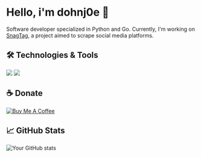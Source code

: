 # Hello, i'm dohnj0e 👋

Software developer specialized in Python and Go. 
Currently, I'm working on [SnagTag](https://github.com/dohnj0e/snagtag), a project aimed to scrape social media platforms. 

## 🛠 Technologies & Tools
![](https://img.shields.io/badge/Code-Go-informational?style=flat&logo=go&logoColor=white&color=00ADD8)
![](https://img.shields.io/badge/Code-Rust-informational?style=flat&logo=rust&logoColor=brown&color=b7410e)

## ☕️ Donate
[![Buy Me A Coffee](https://img.shields.io/badge/Buy%20Me%20A%20Coffee-Donate-yellow.svg)](https://www.buymeacoffee.com/dohnj0)

## 📈 GitHub Stats
![Your GitHub stats](https://github-readme-stats.vercel.app/api?username=dohnj0e&show_icons=true&theme=tokyonight)
